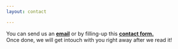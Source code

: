 ```yaml
---
layout: contact

---
```


<p>You can send us an <b><a href="mailto:contact@apexvalue.com">email</a></b> or by filling-up this <b><a href="https://www.apexvalue.com/contact">contact form.</a></b><br>
        Once done, we will get intouch with you right away after we read it!
        <br><br><br>
    </p>
        